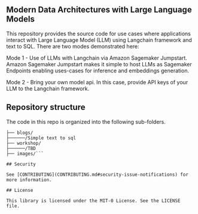 ## Modern Data Architectures with Large Language Models

This repository provides the source code for use cases where applications interact with Large Language Model (LLM) using Langchain framework and text to SQL.
There are two modes demonstrated here:

Mode 1 - Use of LLMs with Langchain via Amazon Sagemaker Jumpstart.  Amazon Sagemaker Jumpstart makes it simple to host LLMs as Sagemaker Endpoints enabling uses-cases for inference and embeddings generation.

Mode 2 - Bring your own model api. In this case, provide API keys of your LLM to the Langchain framework.

## Repository structure
The code in this repo is organized into the following sub-folders.

```├── README.md
├── blogs/
├──────/Simple text to sql
├── workshop/
├──────/TBD
├── images/```

## Security

See [CONTRIBUTING](CONTRIBUTING.md#security-issue-notifications) for more information.

## License

This library is licensed under the MIT-0 License. See the LICENSE file.

